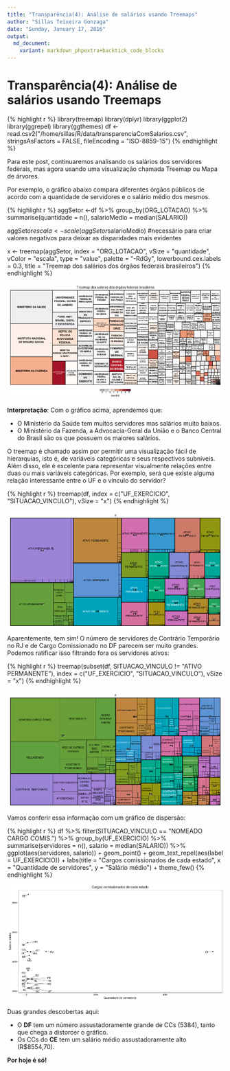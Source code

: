 ```yaml
---
title: "Transparência(4): Análise de salários usando Treemaps"
author: "Sillas Teixeira Gonzaga"
date: "Sunday, January 17, 2016"
output:
  md_document:
    variant: markdown_phpextra+backtick_code_blocks
---
```



# Transparência(4): Análise de salários usando Treemaps


{% highlight r %}
library(treemap)
library(dplyr)
library(ggplot2)
library(ggrepel)
library(ggthemes)
df <- read.csv2("/home/sillas/R/data/transparenciaComSalarios.csv", stringsAsFactors = FALSE, fileEncoding = "ISO-8859-15")
{% endhighlight %}


Para este post, continuaremos analisando os salários dos servidores federais, mas agora usando uma visualização chamada Treemap ou Mapa de árvores.


Por exemplo, o gráfico abaixo compara diferentes órgãos públicos de acordo com a quantidade de servidores e o salário médio dos mesmos.


{% highlight r %}
aggSetor <-df %>%
  group_by(ORG_LOTACAO) %>%
  summarise(quantidade = n(),
            salarioMedio = median(SALARIO))

aggSetor$escala <- scale(aggSetor$salarioMedio) #necessário para criar valores negativos para deixar as disparidades mais evidentes

x <- treemap(aggSetor, index = "ORG_LOTACAO", vSize = "quantidade", vColor = "escala",
        type = "value", palette = "-RdGy", lowerbound.cex.labels = 0.3,
        title  =  "Treemap dos salários dos órgãos federais brasileiros")
{% endhighlight %}

![center](/figs/transparenciaParte4/unnamed-chunk-2-1.png) 

__Interpretação__: Com o gráfico acima, aprendemos que:  
* O Ministério da Saúde tem muitos servidores mas salários muito baixos.  
* O Ministério da Fazenda, a Advocacia-Geral da União e o Banco Central do Brasil são os que possuem os maiores salários.

O treemap é chamado assim por permitir uma visualização fácil de hierarquias, isto é, de variáveis categóricas e seus respectivos subníveis. Além disso, ele é excelente para representar visualmente relações entre duas ou mais variáveis categóricas.
Por exemplo, será que existe alguma relação interessante entre o UF e o vínculo do servidor?


{% highlight r %}
treemap(df, index = c("UF_EXERCICIO", "SITUACAO_VINCULO"), vSize = "x")
{% endhighlight %}

![center](/figs/transparenciaParte4/unnamed-chunk-3-1.png) 

Aparentemente, tem sim! O número de servidores de Contrário Temporário no RJ e de Cargo Comissionado no DF parecem ser muito grandes. Podemos ratificar isso filtrando fora os servidores ativos:


{% highlight r %}
treemap(subset(df, SITUACAO_VINCULO != "ATIVO PERMANENTE"), index = c("UF_EXERCICIO", "SITUACAO_VINCULO"), vSize = "x")
{% endhighlight %}

![center](/figs/transparenciaParte4/unnamed-chunk-4-1.png) 

Vamos conferir essa informação com um gráfico de dispersão:


{% highlight r %}
df %>%
  filter(SITUACAO_VINCULO == "NOMEADO CARGO COMIS.") %>%
  group_by(UF_EXERCICIO) %>%
  summarise(servidores = n(),
            salario = median(SALARIO))  %>%
  ggplot(aes(servidores, salario)) +
    geom_point() +
    geom_text_repel(aes(label = UF_EXERCICIO)) +
    labs(title = "Cargos comissionados de cada estado", x = "Quantidade de servidores", y = "Salário médio") +
    theme_few()
{% endhighlight %}

![center](/figs/transparenciaParte4/unnamed-chunk-5-1.png) 

Duas grandes descobertas aqui:  
* O __DF__ tem um número assustadoramente grande de CCs (5384), tanto que chega a distorcer o gráfico.  
* Os CCs do __CE__ tem um salário médio assustadoramente alto (R$8554,70).

__Por hoje é só!__
